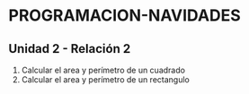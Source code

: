 # PROGRAMACION-NAVIDADES
## Unidad 2 - Relación 2
1. Calcular el area y perímetro de un cuadrado
2. Calcular el area y perímetro de un rectangulo